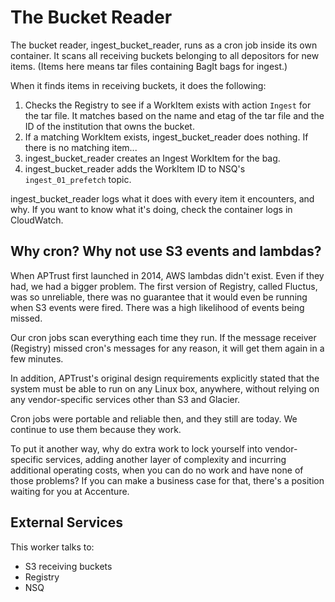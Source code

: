 # The Bucket Reader

The bucket reader, ingest_bucket_reader, runs as a cron job inside its own container. It scans all receiving buckets belonging to all depositors for new items. (Items here means tar files containing BagIt bags for ingest.)

When it finds items in receiving buckets, it does the following:

1. Checks the Registry to see if a WorkItem exists with action `Ingest` for the tar file. It matches based on the name and etag of the tar file and the ID of the institution that owns the bucket.
2. If a matching WorkItem exists, ingest_bucket_reader does nothing. If there is no matching item...
3. ingest_bucket_reader creates an Ingest WorkItem for the bag.
4. ingest_bucket_reader adds the WorkItem ID to NSQ's `ingest_01_prefetch` topic.

ingest_bucket_reader logs what it does with every item it encounters, and why. If you want to know what it's doing, check the container logs in CloudWatch.

## Why cron? Why not use S3 events and lambdas?

When APTrust first launched in 2014, AWS lambdas didn't exist. Even if they had, we had a bigger problem. The first version of Registry, called Fluctus, was so unreliable, there was no guarantee that it would even be running when S3 events were fired. There was a high likelihood of events being missed.

Our cron jobs scan everything each time they run. If the message receiver (Registry) missed cron's messages for any reason, it will get them again in a few minutes.

In addition, APTrust's original design requirements explicitly stated that the system must be able to run on any Linux box, anywhere, without relying on any vendor-specific services other than S3 and Glacier.

Cron jobs were portable and reliable then, and they still are today. We continue to use them because they work.

To put it another way, why do extra work to lock yourself into vendor-specific services, adding another layer of complexity and incurring additional operating costs, when you can do no work and have none of those problems? If you can make a business case for that, there's a position waiting for you at Accenture.

## External Services

This worker talks to:

* S3 receiving buckets
* Registry
* NSQ
